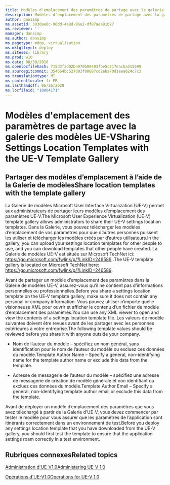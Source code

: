 ```yaml
---
title: Modèles d'emplacement des paramètres de partage avec la galerie des modèles UE-V
description: Modèles d'emplacement des paramètres de partage avec la galerie des modèles UE-V
author: dansimp
ms.assetid: 3830ae0c-96dd-4a8d-96a2-df87aea81b27
ms.reviewer: ''
manager: dansimp
ms.author: dansimp
ms.pagetype: mdop, virtualization
ms.mktglfcycl: deploy
ms.sitesec: library
ms.prod: w10
ms.date: 08/30/2016
ms.openlocfilehash: 715d3f2d02ba970b88403fbe5c217eacba315699
ms.sourcegitcommit: 354664bc527d93f80687cd2eba70d1eea024c7c3
ms.translationtype: MT
ms.contentlocale: fr-FR
ms.lasthandoff: 06/26/2020
ms.locfileid: "10804171"
---
```

# <span data-ttu-id="540aa-103">Modèles d'emplacement des paramètres de partage avec la galerie des modèles UE-V</span><span class="sxs-lookup"><span data-stu-id="540aa-103">Sharing Settings Location Templates with the UE-V Template Gallery</span></span>


## <span data-ttu-id="540aa-104">Partager des modèles d’emplacement à l’aide de la Galerie de modèles</span><span class="sxs-lookup"><span data-stu-id="540aa-104">Share location templates with the template gallery</span></span>


<span data-ttu-id="540aa-105">La Galerie de modèles Microsoft User Interface Virtualization (UE-V) permet aux administrateurs de partager leurs modèles d’emplacement des paramètres UE-V.</span><span class="sxs-lookup"><span data-stu-id="540aa-105">The Microsoft User Experience Virtualization (UE-V) template gallery allows administrators to share their UE-V settings location templates.</span></span> <span data-ttu-id="540aa-106">Dans la Galerie, vous pouvez télécharger les modèles d’emplacement de vos paramètres pour que d’autres personnes puissent les utiliser et télécharger les modèles créés par d’autres utilisateurs.</span><span class="sxs-lookup"><span data-stu-id="540aa-106">In the gallery, you can upload your settings location templates for other people to use, and you can download templates that other people have created.</span></span> <span data-ttu-id="540aa-107">La Galerie de modèles UE-V est située sur Microsoft TechNet ici: <https://go.microsoft.com/fwlink/p/?LinkID=246589> .</span><span class="sxs-lookup"><span data-stu-id="540aa-107">The UE-V template gallery is located on Microsoft TechNet here: <https://go.microsoft.com/fwlink/p/?LinkID=246589>.</span></span>

<span data-ttu-id="540aa-108">Avant de partager un modèle d’emplacement des paramètres dans la Galerie de modèles UE-V, assurez-vous qu’il ne contient pas d’informations personnelles ou professionnelles.</span><span class="sxs-lookup"><span data-stu-id="540aa-108">Before you share a settings location template on the UE-V template gallery, make sure it does not contain any personal or company information.</span></span> <span data-ttu-id="540aa-109">Vous pouvez utiliser n’importe quelle visionneuse XML pour ouvrir et afficher le contenu d’un fichier de modèle d’emplacement des paramètres.</span><span class="sxs-lookup"><span data-stu-id="540aa-109">You can use any XML viewer to open and view the contents of a settings location template file.</span></span> <span data-ttu-id="540aa-110">Les valeurs de modèle suivantes doivent être revues avant de les partager avec les personnes extérieures à votre entreprise.</span><span class="sxs-lookup"><span data-stu-id="540aa-110">The following template values should be reviewed before you share it with anyone outside your company.</span></span>

-   <span data-ttu-id="540aa-111">Nom de l’auteur du modèle – spécifiez un nom général, sans identification pour le nom de l’auteur du modèle ou excluez ces données du modèle.</span><span class="sxs-lookup"><span data-stu-id="540aa-111">Template Author Name – Specify a general, non-identifying name for the template author name or exclude this data from the template.</span></span>

-   <span data-ttu-id="540aa-112">Adresse de messagerie de l’auteur du modèle – spécifiez une adresse de messagerie de création de modèle générale et non identifiant ou excluez ces données du modèle.</span><span class="sxs-lookup"><span data-stu-id="540aa-112">Template Author Email – Specify a general, non-identifying template author email or exclude this data from the template.</span></span>

<span data-ttu-id="540aa-113">Avant de déployer un modèle d’emplacement des paramètres que vous avez téléchargé à partir de la Galerie d’UE-V, vous devez commencer par tester le modèle pour vous assurer que les paramètres de l’application sont itinérants correctement dans un environnement de test.</span><span class="sxs-lookup"><span data-stu-id="540aa-113">Before you deploy any settings location template that you have downloaded from the UE-V gallery, you should first test the template to ensure that the application settings roam correctly in a test environment.</span></span>

## <span data-ttu-id="540aa-114">Rubriques connexes</span><span class="sxs-lookup"><span data-stu-id="540aa-114">Related topics</span></span>


[<span data-ttu-id="540aa-115">Administration d'UE-V1.0</span><span class="sxs-lookup"><span data-stu-id="540aa-115">Administering UE-V 1.0</span></span>](administering-ue-v-10.md)

[<span data-ttu-id="540aa-116">Opérations d'UE-V1.0</span><span class="sxs-lookup"><span data-stu-id="540aa-116">Operations for UE-V 1.0</span></span>](operations-for-ue-v-10.md)

 

 





